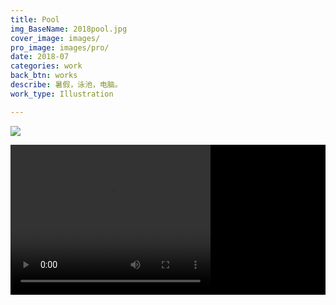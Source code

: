 ```yaml
---
title: Pool
img_BaseName: 2018pool.jpg
cover_image: images/
pro_image: images/pro/
date: 2018-07
categories: work
back_btn: works
describe: 暑假，泳池，电脑。
work_type: Illustration

---
```


<a  href="https://waterpatch.oss-cn-guangzhou.aliyuncs.com/illustration/2018pool/pool.jpg" class="fancybox" data-fancybox="gallery1"><img class="content-a-img" src="https://waterpatch.oss-cn-guangzhou.aliyuncs.com/illustration/2018pool/pool.jpg" ></a>

<div style=" background-color:black; ">
<video width="320" height="240" controls poster="" >
  <source src="https://waterpatch.oss-cn-guangzhou.aliyuncs.com/illustration/2018pool/%E6%B3%B3%E6%B1%A0%E8%BF%87%E7%A8%8B.mp4"  type="video/mp4">
  您的浏览器不支持 HTML5 video 标签。
</video>
</div>